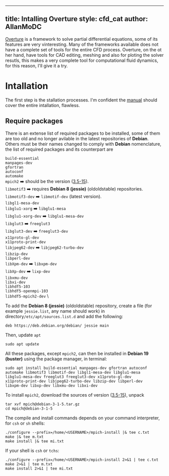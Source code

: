 ---
title: Intalling Overture
style: cfd_cat
author: AllanMoDC
----

[Overture](https://www.overtureframework.org/) is a framework to solve partial differential equations, some of its features are very  vinteresting. Many of the frameworks available does not have a complete set of tools for the entire CFD process. Overture, on the ot her hand, have tools for CAD editing, meshing and also for ploting the solver resutls, this makes a very complete tool for computational fluid dynamics, for this reason, I'll give it a try.

# Intallation

The first step is the stallation processes. I'm confident the [manual](https://www.overtureframework.org/documentation/Installing_Overture_on_Ubuntu_10_04_LTS.pdf) should cover the entire intallation, flawless. 

## Require packages

There is an extense list of  required packages to be installed, some of them are too old and no longer avilable in the latest repositories of **Debian**. Others must be their names changed to comply with **Debian** nomenclature, the list of required packages and its counterpart are

`build-essential` \
`manpages-dev` \
`gfortran` \
`autoconf` \
`automake` \
`mpich2` ➡️ should be the version ([3.5-15](https://janitor.debian.net/git/mpich/tarball/debian/3.1-5/)). \
`libmotif3` ➡️ requires **Debian 8 (jessie)** (oldoldstable) repositories. \
`libmotif3-dev` ➡️ `libmotif-dev` (latest version). \
`libgl1-mesa-dev`\
`libglu1-xorg` ➡️ `libglu1-mesa` \
`libglu1-xorg-dev` ➡️ `libglu1-mesa-dev` \
`libglut3` ➡️ `freeglut3` \
`libglut3-dev` ➡️ `freeglut3-dev` \
`x11proto-gl-dev` \
`x11proto-print-dev` \
`libjpeg62-dev` ➡️ `libjpeg62-turbo-dev` \
`libzip-dev` \
`libperl-dev` \
`libXpm-dev` ➡️ `libxpm-dev` \
`libXp-dev` ➡️ `lixp-dev` \
`libxmu-dev` \
`libxi-dev` \
`libhdf5-103` \
`libhdf5-openmpi-103` \
`libhdf5-mpich2-dev` \

To add the **Debian 8 (jessie)** (oldoldstable) repository, create a file (for example `jessie.list`, any name should work) in directory`/etc/apt/sources.list.d` and add the following:

```console
deb https://deb.debian.org/debian/ jessie main
```
Then, update `apt`

```console
sudo apt update
```

All these packages, except `mpich2`, can then be installed in **Debian 19 (buster)** using the package manager, in terminal:

```console
sudo apt install build-essential manpages-dev gfortran autoconf 
automake libmotif3 libmotif-dev libgl1-mesa-dev libglu1-mesa 
libglu1-mesa-dev freeglut3 freeglut3-dev x11proto-gl-dev 
x11proto-print-dev libjpeg62-turbo-dev libzip-dev libperl-dev 
libxpm-dev libxp-dev libxmu-dev libxi-dev
```

To install `mpich2`, download the sources of version ([3.5-15](https://janitor.debian.net/git/mpich/tarball/debian/3.1-5/)), unpack 

```console
tar xvf mpich@debian-3-1-5.tar.gz
cd mpich@debian-3-1-5
```
The compile and install commands depends on your command interpreter, for `csh` or `sh` shells:
  
```console  
./configure --prefix=/home/<USERNAME>/mpich-install |& tee c.txt
make |& tee m.txt
make install |& tee mi.txt
```

If your shell is `csh` or `tchs`: 

```
./configure --prefix=/home/<USERNAME>/mpich-install 2>&1 | tee c.txt
make 2>&1 | tee m.txt
make install 2>&1 | tee mi.txt
```


